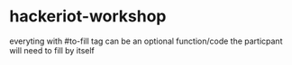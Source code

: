# hackeriot-workshop
everyting with #to-fill tag can be an optional function/code the particpant will need to fill by itself
